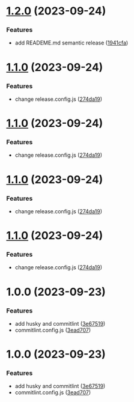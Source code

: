 # [1.2.0](https://github.com/steven130169/automation-release/compare/v1.1.0...v1.2.0) (2023-09-24)


### Features

* add READEME.md semantic release ([1941cfa](https://github.com/steven130169/automation-release/commit/1941cfa313cdaef051b1b86d8212ee78e3044340))

# [1.1.0](https://github.com/steven130169/automation-release/compare/v1.0.0...v1.1.0) (2023-09-24)


### Features

* change release.config.js ([274da19](https://github.com/steven130169/automation-release/commit/274da19cdfecd31431f5283c8aa379f8e3542175))

# [1.1.0](https://github.com/steven130169/automation-release/compare/v1.0.0...v1.1.0) (2023-09-24)


### Features

* change release.config.js ([274da19](https://github.com/steven130169/automation-release/commit/274da19cdfecd31431f5283c8aa379f8e3542175))

# [1.1.0](https://github.com/steven130169/automation-release/compare/v1.0.0...v1.1.0) (2023-09-24)


### Features

* change release.config.js ([274da19](https://github.com/steven130169/automation-release/commit/274da19cdfecd31431f5283c8aa379f8e3542175))

# [1.1.0](https://github.com/steven130169/automation-release/compare/v1.0.0...v1.1.0) (2023-09-24)


### Features

* change release.config.js ([274da19](https://github.com/steven130169/automation-release/commit/274da19cdfecd31431f5283c8aa379f8e3542175))

# 1.0.0 (2023-09-23)


### Features

* add husky and commitlint ([3e67519](https://github.com/steven130169/automation-release/commit/3e67519f42ea4477bc1f457d1ff713dd488bda29))
* commitlint.config.js ([3ead707](https://github.com/steven130169/automation-release/commit/3ead707f096fd9bd4ac3ba80b21ef987eee5bb14))

# 1.0.0 (2023-09-23)


### Features

* add husky and commitlint ([3e67519](https://github.com/steven130169/automation-release/commit/3e67519f42ea4477bc1f457d1ff713dd488bda29))
* commitlint.config.js ([3ead707](https://github.com/steven130169/automation-release/commit/3ead707f096fd9bd4ac3ba80b21ef987eee5bb14))
